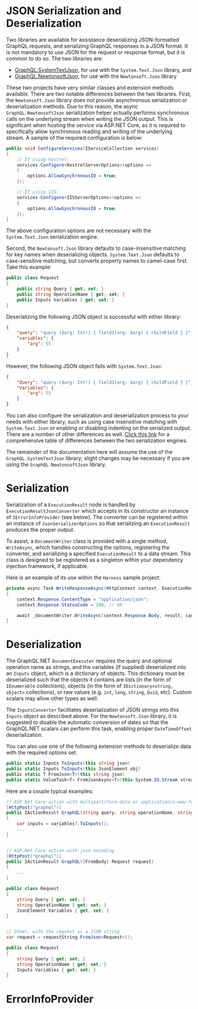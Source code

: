 # JSON Serialization and Deserialization

Two libraries are available for assistance deserializing JSON-formatted GraphQL requests,
and serializing GraphQL responses in a JSON format. It is not mandatory to use JSON for the
request or response format, but it is common to do so. The two libraries are:

* [GraphQL.SystemTextJson](https://www.nuget.org/packages/GraphQL.SystemTextJson), for use with the `System.Text.Json` library, and
* [GraphQL.NewtonsoftJson](https://www.nuget.org/packages/GraphQL.NewtonsoftJson), for use with the `Newtonsoft.Json` library

These two projects have very similar classes and extension methods available. There are two notable
differences between the two libraries. First, the `Newtonsoft.Json` library does not provide asynchronous
serialization or deserialization methods. Due to this reason, the async `GraphQL.NewtonsoftJson` serialization
helper actually performs synchronous calls on the underlying stream when writing the JSON output. This is
significant when hosting the service via ASP.NET Core, as it is required to specifically allow synchronous
reading and writing of the underlying stream. A sample of the required configuration is below:

```csharp
public void ConfigureServices(IServiceCollection services)
{
    // If using Kestrel:
    services.Configure<KestrelServerOptions>(options =>
    {
        options.AllowSynchronousIO = true;
    });

    // If using IIS:
    services.Configure<IISServerOptions>(options =>
    {
        options.AllowSynchronousIO = true;
    });
}
```

The above configuration options are not necessary with the `System.Text.Json` serialization engine.

Second, the `Newtonsoft.Json` library defaults to case-insensitive matching for key names when
deserializing objects. `System.Text.Json` defaults to case-sensitive matching, but converts property
names to camel-case first. Take this example:

```csharp
public class Request
{
    public string Query { get; set; }
    public string OperationName { get; set; }
    public Inputs Variables { get; set; }
}
```

Deserializing the following JSON object is successful with either library:

```json
{
    "query": "query ($arg: Int!) { field1(arg: $arg) { childField } }",
    "variables": {
        "arg": 55
    }
}
```

However, the following JSON object fails with `System.Text.Json`:

```json
{
    "Query": "query ($arg: Int!) { field1(arg: $arg) { childField } }",
    "Variables": {
        "arg": 55
    }
}
```

You can also configure the serialization and deserialization process to your needs
with either library, such as using case insensitive matching with `System.Text.Json`
or enabling or disabling indenting on the serialized output. There are a number of
other differences as well.
[Click this link](https://docs.microsoft.com/en-us/dotnet/standard/serialization/system-text-json-migrate-from-newtonsoft-how-to?pivots=dotnet-5-0#table-of-differences-between-newtonsoftjson-and-systemtextjson)
for a comprehensive table of differences between the two serialization engines.

The remainder of the documentation here will assume the use of the `GraphQL.SystemTextJson`
library; slight changes may be necessary if you are using the `GraphQL.NewtonsoftJson` library.

# Serialization

Serialization of a `ExecutionResult` node is handled by `ExecutionResultJsonConverter` which
accepts in its constructor an instance of `IErrorInfoProvider` (see below). The converter can
be registered within an instance of `JsonSerializerOptions` so that serializing an `ExecutionResult`
produces the proper output.

To assist, a `DocumentWriter` class is provided with a single method, `WriteAsync`, which
handles constructing the options, registering the converter, and serializing a specified
`ExecutionResult` to a data stream. This class is designed to be registered as a singleton
within your dependency injection framework, if applicable.

Here is an example of its use within the `Harness` sample project:

```csharp
private async Task WriteResponseAsync(HttpContext context, ExecutionResult result, CancellationToken cancellationToken)
{
    context.Response.ContentType = "application/json";
    context.Response.StatusCode = 200; // OK

    await _documentWriter.WriteAsync(context.Response.Body, result, cancellationToken);
}
```

# Deserialization

The GraphQL.NET `DocumentExecuter` requires the query and optional operation name as strings,
and the variables (if supplied) deserialized into an `Inputs` object, which is a dictionary of
objects. This dictionary must be deserialized such that the objects it contains are lists (in the form
of `IEnumerable` collections), objects (in the form of `IDictionary<string, object>` collections),
or raw values (e.g. `int`, `long`, `string`, `Guid`, etc). Custom scalars may allow other types as well.

The `InputsConverter` facilitates deserialization of JSON strings into this `Inputs` object as described
above. For the `Newtonsoft.Json` library, it is suggested to disable the automatic conversion of dates
so that the GraphQL.NET scalars can perform this task, enabling proper `DateTimeOffset` deserialization.

You can also use one of the following extension methods to deserialize data with the required options set.

```csharp
public static Inputs ToInputs(this string json)
public static Inputs ToInputs(this JsonElement obj)
public static T FromJson<T>(this string json)
public static ValueTask<T> FromJsonAsync<T>(this System.IO.Stream stream, CancellationToken cancellationToken = default)
```

Here are a couple typical examples:

```csharp
// ASP.Net Core action with multipart/form-data or application/x-www-form-urlencoded encoding
[HttpPost("graphql")]
public IActionResult GraphQL(string query, string operationName, string variables)
{
    var inputs = variables?.ToInputs();
    ...
}


// ASP.Net Core action with json encoding
[HttpPost("graphql")]
public IActionResult GraphQL([FromBody] Request request)
{
    ...
}

public class Request
{
    string Query { get; set; }
    string OperationName { get; set; }
    JsonElement Variables { get; set; }
}


// Other, with the request as a JSON string
var request = requestString.FromJson<Request>();

public class Request
{
    string Query { get; set; }
    string OperationName { get; set; }
    Inputs Variables { get; set; }
}
```

# ErrorInfoProvider
